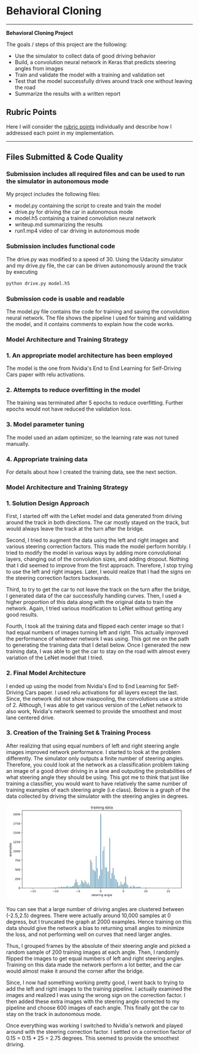 # **Behavioral Cloning** 

---

**Behavioral Cloning Project**

The goals / steps of this project are the following:
* Use the simulator to collect data of good driving behavior
* Build, a convolution neural network in Keras that predicts steering angles from images
* Train and validate the model with a training and validation set
* Test that the model successfully drives around track one without leaving the road
* Summarize the results with a written report


[//]: # (Image References)

[data1]: ./training_data_raw.JPG
[data2]: ./training_data_absolute.JPG
[data3]: ./training_data_raw_with_augmentation.JPG
[data4]: ./training_data_absolute_with_augmentation.JPG


## Rubric Points

Here I will consider the [rubric points](https://review.udacity.com/#!/rubrics/432/view) individually and describe how I addressed each point in my implementation.  

---
## Files Submitted & Code Quality

### Submission includes all required files and can be used to run the simulator in autonomous mode

My project includes the following files:
* model.py containing the script to create and train the model
* drive.py for driving the car in autonomous mode
* model.h5 containing a trained convolution neural network 
* writeup.md summarizing the results
* run1.mp4 video of car driving in autonomous mode

### Submission includes functional code
The drive.py was modified to a speed of 30. Using the Udacity simulator and my drive.py file, the car can be driven autonomously around the track by executing 
```sh
python drive.py model.h5
```

### Submission code is usable and readable

The model.py file contains the code for training and saving the convolution neural network. The file shows the pipeline I used for training and validating the model, and it contains comments to explain how the code works.

### Model Architecture and Training Strategy

### 1. An appropriate model architecture has been employed

The model is the one from  Nvidia's End to End Learning for Self-Driving Cars paper with relu activations.  

### 2. Attempts to reduce overfitting in the model

The training was terminated after 5 epochs to reduce overfitting. Further epochs would not have reduced the validation loss.

### 3. Model parameter tuning

The model used an adam optimizer, so the learning rate was not tuned manually.

### 4. Appropriate training data

For details about how I created the training data, see the next section. 

### Model Architecture and Training Strategy

### 1. Solution Design Approach

First, I started off with the LeNet model and data generated from driving around the track in both directions. The car mostly stayed on the track, but would always leave the track at the turn after the bridge. 

Second, I tried to augment the data using the left and right images and various steering correction factors. This made the model perform horribly. I tried to modify the model in various ways by adding more convolutional layers, changing out of the convolution sizes, and adding dropout. Nothing that I did seemed to improve from the first approach. Therefore, I stop trying to use the left and right images. Later, I would realize that I had the signs on the steering correction factors backwards.

Third, to try to get the car to not leave the track on the turn after the bridge, I generated data of the car successfully handling curves. Then, I used a higher proportion of this data along with the original data to train the network. Again, I tried various modification to LeNet without getting any good results.

Fourth, I took all the training data and flipped each center image so that I had equal numbers of images turning left and right. This actually improved the performance of whatever network I was using. This got me on the path to generating the training data that I detail below. Once I generated the new training data, I was able to get the car to stay on the road with almost every variation of the LeNet model that I tried.

### 2. Final Model Architecture

I ended up using the model from Nvidia's End to End Learning for Self-Driving Cars paper. I used relu activations for all layers except the last. Since, the network did not show maxpooling, the convolutions use a stride of 2. Although, I was able to get various version of the LeNet network to also work, Nvidia's network seemed to provide the smoothest and most lane centered drive.

### 3. Creation of the Training Set & Training Process

After realizing that using equal numbers of left and right steering angle images improved network performance. I started to look at the problem differently. The simulator only outputs a finite number of steering angles. Therefore, you could look at the network as a classification problem taking an image of a good driver driving in a lane and outputing the probabilities of what steering angle they should be using. This got me to think that just like training a classifier, you would want to have relatively the same number of training examples of each steering angle (i.e class). Below is a graph of the data collected by driving the simulator with the steering angles in degrees.

![alt text][data1]

You can see that a large number of driving angles are clustered between (-2.5,2.5) degrees. There were actually around 10,000 samples at 0 degress, but I truncated the graph at 2000 examples. Hence training on this data should give the network a bias to returning small angles to minimize the loss, and not performing well on curves that need larger angles.

Thus, I grouped frames by the absolute of their steering angle and picked a random sample of 200 training images at each angle. Then, I randomly flipped the images to get equal numbers of left and right steering angles. Training on this data made the network perform a lot better, and the car would almost make it around the corner after the bridge.

Since, I now had something working pretty good, I went back to trying to add the left and right images to the training pipeline. I actually examined the images and realized I was using the wrong sign on the correction factor. I then added these extra images with the steering angle corrected to my pipeline and choose 600 images of each angle. This finally got the car to stay on the track in autonomous mode.

Once everything was working I switched to Nvidia's network and played around with the steering correction factor. I settled on a correction factor of 0.15 = 0.15 * 25 = 2.75 degrees. This seemed to provide the smoothest driving. 
